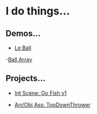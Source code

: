 # I do things...

## Demos...
- [Le Ball](le-ball)

-[Ball Array](ball-array)

## Projects...

- [Int Scene: Go Fish v1](go-fish)

- [Arr/Obj Ass: TopDownThrower](tds-card)